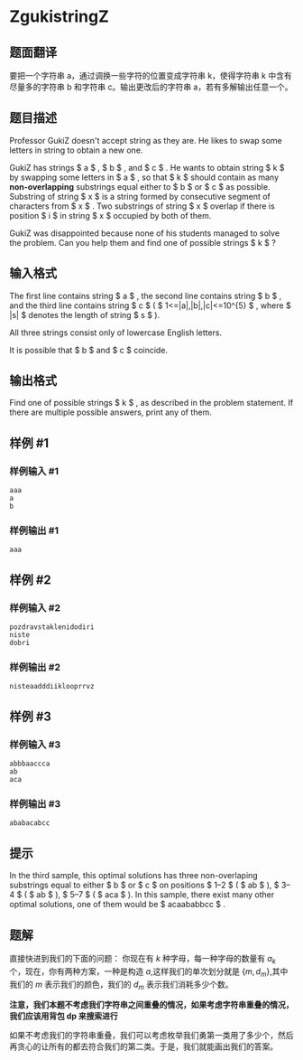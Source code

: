 # ZgukistringZ

## 题面翻译

要把一个字符串 a，通过调换一些字符的位置变成字符串 k，使得字符串 k 中含有尽量多的字符串 b 和字符串 c。输出更改后的字符串 a，若有多解输出任意一个。

## 题目描述

Professor GukiZ doesn't accept string as they are. He likes to swap some letters in string to obtain a new one.

GukiZ has strings $ a $ , $ b $ , and $ c $ . He wants to obtain string $ k $ by swapping some letters in $ a $ , so that $ k $ should contain as many **non-overlapping** substrings equal either to $ b $ or $ c $ as possible. Substring of string $ x $ is a string formed by consecutive segment of characters from $ x $ . Two substrings of string $ x $ overlap if there is position $ i $ in string $ x $ occupied by both of them.

GukiZ was disappointed because none of his students managed to solve the problem. Can you help them and find one of possible strings $ k $ ?

## 输入格式

The first line contains string $ a $ , the second line contains string $ b $ , and the third line contains string $ c $ ( $ 1<=|a|,|b|,|c|<=10^{5} $ , where $ |s| $ denotes the length of string $ s $ ).

All three strings consist only of lowercase English letters.

It is possible that $ b $ and $ c $ coincide.

## 输出格式

Find one of possible strings $ k $ , as described in the problem statement. If there are multiple possible answers, print any of them.

## 样例 #1

### 样例输入 #1

```
aaa
a
b
```

### 样例输出 #1

```
aaa
```

## 样例 #2

### 样例输入 #2

```
pozdravstaklenidodiri
niste
dobri
```

### 样例输出 #2

```
nisteaadddiiklooprrvz
```

## 样例 #3

### 样例输入 #3

```
abbbaaccca
ab
aca
```

### 样例输出 #3

```
ababacabcc
```

## 提示

In the third sample, this optimal solutions has three non-overlaping substrings equal to either $ b $ or $ c $ on positions $ 1–2 $ ( $ ab $ ), $ 3–4 $ ( $ ab $ ), $ 5–7 $ ( $ aca $ ). In this sample, there exist many other optimal solutions, one of them would be $ acaababbcc $ .

## 题解
直接快进到我们的下面的问题：
你现在有 $k$ 种字母，每一种字母的数量有 $a_k$ 个，现在，你有两种方案，一种是构造 $a$,这样我们的单次划分就是 $\{m,d_{m}\}$,其中我们的 $m$ 表示我们的颜色，我们的 $d_{m}$ 表示我们消耗多少个数。

**注意，我们本题不考虑我们字符串之间重叠的情况，如果考虑字符串重叠的情况，我们应该用背包 dp 来搜索进行**

如果不考虑我们的字符串重叠，我们可以考虑枚举我们勇第一类用了多少个，然后再贪心的让所有的都去符合我们的第二类。于是，我们就能画出我们的答案。